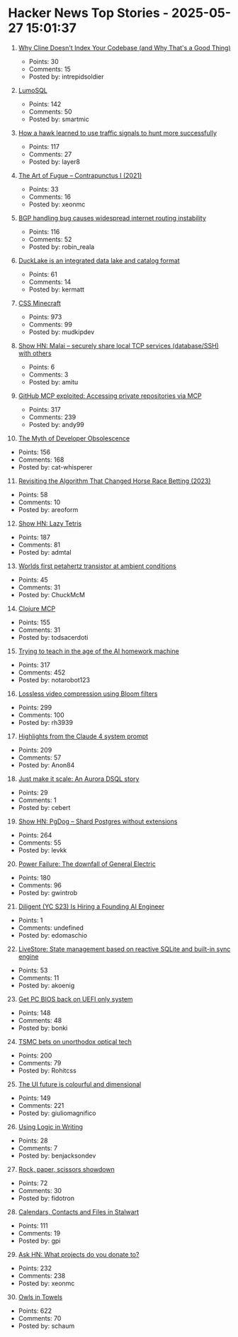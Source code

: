 # Hacker News Top Stories - 2025-05-27 15:01:37

1. [Why Cline Doesn't Index Your Codebase (and Why That's a Good Thing)](https://cline.bot/blog/why-cline-doesnt-index-your-codebase-and-why-thats-a-good-thing)
   - Points: 30
   - Comments: 15
   - Posted by: intrepidsoldier

2. [LumoSQL](https://lumosql.org/src/lumosql/doc/trunk/README.md)
   - Points: 142
   - Comments: 50
   - Posted by: smartmic

3. [How a hawk learned to use traffic signals to hunt more successfully](https://www.frontiersin.org/news/2025/05/23/street-smarts-hawk-use-traffic-signals-hunting)
   - Points: 117
   - Comments: 27
   - Posted by: layer8

4. [The Art of Fugue – Contrapunctus I (2021)](https://www.ethanhein.com/wp/2021/the-art-of-fugue-contrapunctus-i/)
   - Points: 33
   - Comments: 16
   - Posted by: xeonmc

5. [BGP handling bug causes widespread internet routing instability](https://blog.benjojo.co.uk/post/bgp-attr-40-junos-arista-session-reset-incident)
   - Points: 116
   - Comments: 52
   - Posted by: robin_reala

6. [DuckLake is an integrated data lake and catalog format](https://ducklake.select/)
   - Points: 61
   - Comments: 14
   - Posted by: kermatt

7. [CSS Minecraft](https://benjaminaster.com/css-minecraft/)
   - Points: 973
   - Comments: 99
   - Posted by: mudkipdev

8. [Show HN: Malai – securely share local TCP services (database/SSH) with others](https://malai.sh/hello-tcp/)
   - Points: 6
   - Comments: 3
   - Posted by: amitu

9. [GitHub MCP exploited: Accessing private repositories via MCP](https://invariantlabs.ai/blog/mcp-github-vulnerability)
   - Points: 317
   - Comments: 239
   - Posted by: andy99

10. [The Myth of Developer Obsolescence](https://alonso.network/the-recurring-cycle-of-developer-replacement-hype/)
   - Points: 156
   - Comments: 168
   - Posted by: cat-whisperer

11. [Revisiting the Algorithm That Changed Horse Race Betting (2023)](https://actamachina.com/posts/annotated-benter-paper)
   - Points: 58
   - Comments: 10
   - Posted by: areoform

12. [Show HN: Lazy Tetris](https://lazytetris.com/)
   - Points: 187
   - Comments: 81
   - Posted by: admtal

13. [Worlds first petahertz transistor at ambient conditions](https://news.arizona.edu/news/u-researchers-developing-worlds-first-petahertz-speed-phototransistor-ambient-conditions)
   - Points: 45
   - Comments: 31
   - Posted by: ChuckMcM

14. [Clojure MCP](https://github.com/bhauman/clojure-mcp)
   - Points: 155
   - Comments: 31
   - Posted by: todsacerdoti

15. [Trying to teach in the age of the AI homework machine](https://www.solarshades.club/p/dispatch-from-the-trenches-of-the)
   - Points: 317
   - Comments: 452
   - Posted by: notarobot123

16. [Lossless video compression using Bloom filters](https://github.com/ross39/new_bloom_filter_repo/blob/main/README.md)
   - Points: 299
   - Comments: 100
   - Posted by: rh3939

17. [Highlights from the Claude 4 system prompt](https://simonwillison.net/2025/May/25/claude-4-system-prompt/)
   - Points: 209
   - Comments: 57
   - Posted by: Anon84

18. [Just make it scale: An Aurora DSQL story](https://www.allthingsdistributed.com/2025/05/just-make-it-scale-an-aurora-dsql-story.html)
   - Points: 29
   - Comments: 1
   - Posted by: cebert

19. [Show HN: PgDog – Shard Postgres without extensions](https://github.com/pgdogdev/pgdog)
   - Points: 264
   - Comments: 55
   - Posted by: levkk

20. [Power Failure: The downfall of General Electric](https://www.gwintrob.com/power-failure-review/)
   - Points: 180
   - Comments: 96
   - Posted by: gwintrob

21. [Diligent (YC S23) Is Hiring a Founding AI Engineer](https://www.ycombinator.com/companies/diligent/jobs/LAdzmYb-founding-ai-engineer)
   - Points: 1
   - Comments: undefined
   - Posted by: edomaschio

22. [LiveStore: State management based on reactive SQLite and built-in sync engine](https://livestore.dev)
   - Points: 53
   - Comments: 11
   - Posted by: akoenig

23. [Get PC BIOS back on UEFI only system](https://github.com/FlyGoat/csmwrap)
   - Points: 148
   - Comments: 48
   - Posted by: bonki

24. [TSMC bets on unorthodox optical tech](https://spectrum.ieee.org/microled-optical-chiplet)
   - Points: 200
   - Comments: 79
   - Posted by: Rohitcss

25. [The UI future is colourful and dimensional](https://www.flarup.email/p/the-future-is-colourful-and-dimensional)
   - Points: 149
   - Comments: 221
   - Posted by: giuliomagnifico

26. [Using Logic in Writing](https://owl.purdue.edu/owl/general_writing/academic_writing/logic_in_argumentative_writing/logic_in_writing.html)
   - Points: 28
   - Comments: 7
   - Posted by: benjacksondev

27. [Rock, paper, scissors showdown](https://luduxia.com/showdown/)
   - Points: 72
   - Comments: 30
   - Posted by: fidotron

28. [Calendars, Contacts and Files in Stalwart](https://stalw.art/blog/collaboration/)
   - Points: 111
   - Comments: 19
   - Posted by: gpi

29. [Ask HN: What projects do you donate to?](undefined)
   - Points: 232
   - Comments: 238
   - Posted by: xeonmc

30. [Owls in Towels](https://owlsintowels.org/)
   - Points: 622
   - Comments: 70
   - Posted by: schaum

